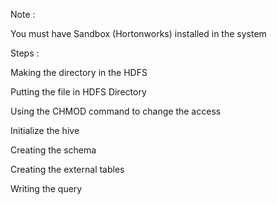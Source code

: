 Note : 

You must have Sandbox (Hortonworks) installed in the system

Steps : 



Making the directory in the HDFS



Putting the file in HDFS Directory



Using the CHMOD command to change the access



Initialize the hive




Creating the schema



Creating the external tables




Writing the query

